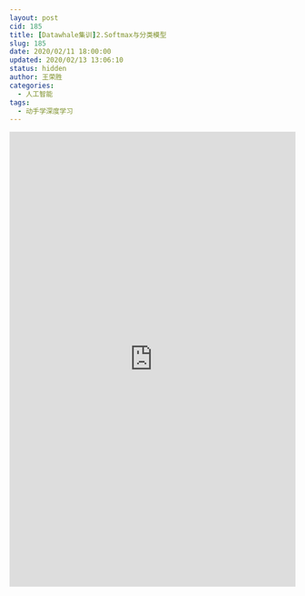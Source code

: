 ```yaml
---
layout: post
cid: 185
title: [Datawhale集训]2.Softmax与分类模型
slug: 185
date: 2020/02/11 18:00:00
updated: 2020/02/13 13:06:10
status: hidden
author: 王荣胜
categories: 
  - 人工智能
tags: 
  - 动手学深度学习
---
```



<iframe src="https://demo.sqdxwz.com/DL-pytorch/Softmax_and_classification_model/" frameborder="0" width="100%" height="800px" allowtransparency="yes" style="overflow:hidden;margin: 0; border: none;"></iframe>